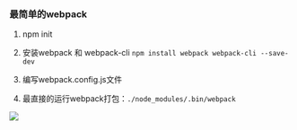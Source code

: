 ### 最简单的webpack
1. npm init

2. 安装webpack 和 webpack-cli `npm install webpack webpack-cli --save-dev`

3. 编写webpack.config.js文件

4. 最直接的运行webpack打包：`./node_modules/.bin/webpack`
  
  ![]([http://121.199.20.52/the_static/2019-11-0216.09.55.png](http://121.199.20.52/the_static/2019-11-0216.09.55.png))
  
  